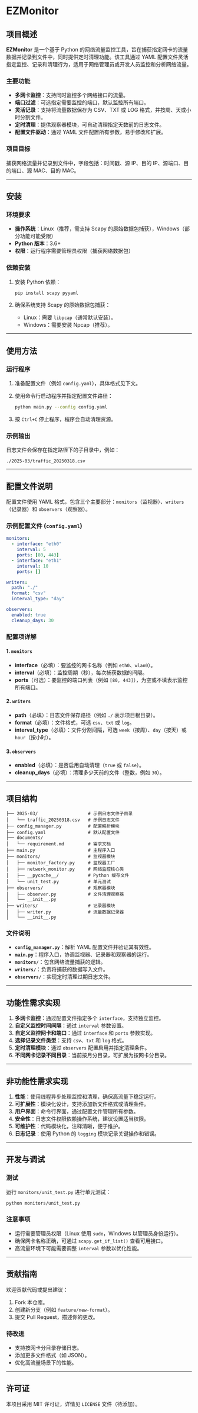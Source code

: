 # EZMonitor

## 项目概述

**EZMonitor** 是一个基于 Python 的网络流量监控工具，旨在捕获指定网卡的流量数据并记录到文件中，同时提供定时清理功能。该工具通过 YAML 配置文件灵活指定监控、记录和清理行为，适用于网络管理员或开发人员监控和分析网络流量。

### 主要功能
- **多网卡监控**：支持同时监控多个网络接口的流量。
- **端口过滤**：可选指定需要监控的端口，默认监控所有端口。
- **灵活记录**：支持将流量数据保存为 CSV、TXT 或 LOG 格式，并按周、天或小时分割文件。
- **定时清理**：提供观察器模块，可自动清理指定天数前的日志文件。
- **配置文件驱动**：通过 YAML 文件配置所有参数，易于修改和扩展。

### 项目目标
捕获网络流量并记录到文件中，字段包括：时间戳、源 IP、目的 IP、源端口、目的端口、源 MAC、目的 MAC。

---

## 安装

### 环境要求
- **操作系统**：Linux（推荐，需支持 Scapy 的原始数据包捕获），Windows（部分功能可能受限）
- **Python 版本**：3.6+
- **权限**：运行程序需要管理员权限（捕获网络数据包）

### 依赖安装
1. 安装 Python 依赖：
   ```bash
   pip install scapy pyyaml
   ```

2. 确保系统支持 Scapy 的原始数据包捕获：
   - Linux：需要 `libpcap`（通常默认安装）。
   - Windows：需要安装 Npcap（推荐）。

---

## 使用方法

### 运行程序
1. 准备配置文件（例如 `config.yaml`），具体格式见下文。
2. 使用命令行启动程序并指定配置文件路径：
   ```bash
   python main.py --config config.yaml
   ```

3. 按 `Ctrl+C` 停止程序，程序会自动清理资源。

### 示例输出
日志文件会保存在指定路径下的子目录中，例如：
```
./2025-03/traffic_20250318.csv
```

---

## 配置文件说明

配置文件使用 YAML 格式，包含三个主要部分：`monitors`（监视器）、`writers`（记录器）和 `observers`（观察器）。

### 示例配置文件 (`config.yaml`)
```yaml
monitors:
  - interface: "eth0"
    interval: 5
    ports: [80, 443]
  - interface: "eth1"
    interval: 10
    ports: []

writers:
  path: "./"
  format: "csv"
  interval_type: "day"

observers:
  enabled: true
  cleanup_days: 30
```

### 配置项详解

#### 1. `monitors`
- **interface**（必填）：要监控的网卡名称（例如 `eth0`、`wlan0`）。
- **interval**（必填）：监控周期（秒），每次捕获数据的间隔。
- **ports**（可选）：要监控的端口列表（例如 `[80, 443]`），为空或不填表示监控所有端口。

#### 2. `writers`
- **path**（必填）：日志文件保存路径（例如 `./` 表示项目根目录）。
- **format**（必填）：文件格式，可选 `csv`、`txt` 或 `log`。
- **interval_type**（必填）：文件分割间隔，可选 `week`（按周）、`day`（按天）或 `hour`（按小时）。

#### 3. `observers`
- **enabled**（必填）：是否启用自动清理（`true` 或 `false`）。
- **cleanup_days**（必填）：清理多少天前的文件（整数，例如 `30`）。

---

## 项目结构

```
├── 2025-03/                   # 示例日志文件子目录
│   └── traffic_20250318.csv   # 示例日志文件
├── config_manager.py          # 配置解析模块
├── config.yaml                # 默认配置文件
├── documents/
│   └── requirement.md         # 需求文档
├── main.py                    # 主程序入口
├── monitors/                  # 监视器模块
│   ├── monitor_factory.py     # 监视器工厂
│   ├── network_monitor.py     # 网络监控核心类
│   ├── __pycache__/           # Python 缓存文件
│   └── unit_test.py           # 单元测试
├── observers/                 # 观察器模块
│   ├── observer.py            # 文件清理观察器
│   └── __init__.py
├── writers/                   # 记录器模块
│   ├── writer.py              # 流量数据记录器
│   └── __init__.py
```

### 文件说明
- **`config_manager.py`**：解析 YAML 配置文件并验证其有效性。
- **`main.py`**：程序入口，协调监视器、记录器和观察器的运行。
- **`monitors/`**：包含网络流量捕获的逻辑。
- **`writers/`**：负责将捕获的数据写入文件。
- **`observers/`**：实现定时清理过期日志文件。

---

## 功能性需求实现

1. **多网卡监控**：通过配置文件指定多个 `interface`，支持独立监控。
2. **自定义监控时间间隔**：通过 `interval` 参数设置。
3. **自定义监控网卡和端口**：通过 `interface` 和 `ports` 参数实现。
4. **选择记录文件类型**：支持 `csv`、`txt` 和 `log` 格式。
5. **定时清理模块**：通过 `observers` 配置启用并指定清理条件。
6. **不同网卡记录不同目录**：当前按月分目录，可扩展为按网卡分目录。

---

## 非功能性需求实现

1. **性能**：使用线程异步处理监控和清理，确保高流量下稳定运行。
2. **可扩展性**：模块化设计，支持添加新文件格式或清理条件。
3. **用户界面**：命令行界面，通过配置文件管理所有参数。
4. **安全性**：日志文件权限依赖操作系统，建议设置适当权限。
5. **可维护性**：代码模块化，注释清晰，便于维护。
6. **日志记录**：使用 Python 的 `logging` 模块记录关键操作和错误。

---

## 开发与调试

### 测试
运行 `monitors/unit_test.py` 进行单元测试：
```bash
python monitors/unit_test.py
```

### 注意事项
- 运行需要管理员权限（Linux 使用 `sudo`，Windows 以管理员身份运行）。
- 确保网卡名称正确，可通过 `scapy.get_if_list()` 查看可用接口。
- 高流量环境下可能需要调整 `interval` 参数以优化性能。

---

## 贡献指南

欢迎贡献代码或提出建议：
1. Fork 本仓库。
2. 创建新分支（例如 `feature/new-format`）。
3. 提交 Pull Request，描述你的更改。

### 待改进
- 支持按网卡分目录存储日志。
- 添加更多文件格式（如 JSON）。
- 优化高流量场景下的性能。

---

## 许可证

本项目采用 MIT 许可证，详情见 `LICENSE` 文件（待添加）。

